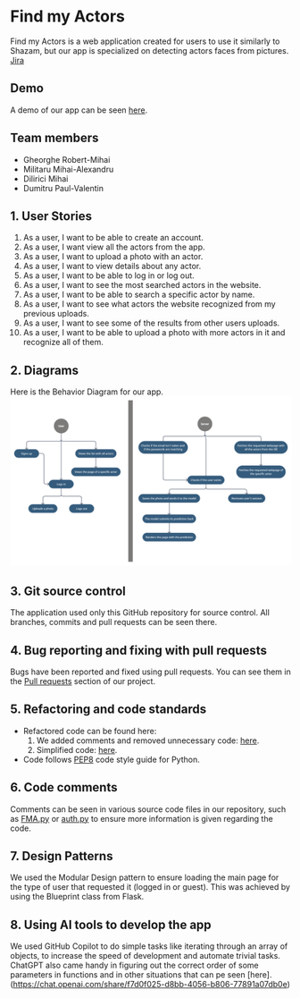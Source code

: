 # Find my Actors

Find my Actors is a web application created for users to use it similarly to Shazam, but our app is specialized on detecting actors faces from pictures.
[Jira](https://mds-test.atlassian.net/jira/software/projects/FMA/boards/2)

## Demo

A demo of our app can be seen [here](https://www.youtube.com/watch?v=9SnO9zdqwww).

## Team members

- Gheorghe Robert-Mihai
- Militaru Mihai-Alexandru
- Dilirici Mihai
- Dumitru Paul-Valentin

## 1. User Stories

01. As a user, I want to be able to create an account.
02. As a user, I want view all the actors from the app.
03. As a user, I want to upload a photo with an actor.
04. As a user, I want to view details about any actor.
05. As a user, I want to be able to log in or log out.
06. As a user, I want to see the most searched actors in the website.
07. As a user, I want to be able to search a specific actor by name.
08. As a user, I want to see what actors the website recognized from my previous uploads.
09. As a user, I want to see some of the results from other users uploads.
10. As a user, I want to be able to upload a photo with more actors in it and recognize all of them.

## 2. Diagrams

Here is the Behavior Diagram for our app.
![Behavior Diagram](./documentation/behavior.png)

## 3. Git source control

The application used only this GitHub repository for source control. All branches, commits and pull requests can be seen there.

## 4. Bug reporting and fixing with pull requests

Bugs have been reported and fixed using pull requests. You can see them in the [Pull requests](https://github.com/surtexx/Find-my-Actors/pulls?q=is%3Apr+is%3Aclosed) section of our project.

## 5. Refactoring and code standards

- Refactored code can be found here:
  	1. We added comments and removed unnecessary code: [here](https://github.com/surtexx/Find-my-Actors/commit/3716a4156b5c25c4f98cc4d752e8583f85f731f9).
  	2. Simplified code: [here](https://github.com/surtexx/Find-my-Actors/commit/3f48e1bb0766cebd314a01b10db05bbc4141b595).
- Code follows [PEP8](https://peps.python.org/pep-0008/) code style guide for Python.

## 6. Code comments

Comments can be seen in various source code files in our repository, such as [FMA.py](https://github.com/surtexx/Find-my-Actors/blob/main/FMA.py) or [auth.py](https://github.com/surtexx/Find-my-Actors/blob/main/website/auth.py) to ensure more information is given regarding the code.

## 7. Design Patterns

We used the Modular Design pattern to ensure loading the main page for the type of user that requested it (logged in or guest). This was achieved by using the Blueprint class from Flask.

## 8. Using AI tools to develop the app

We used GitHub Copilot to do simple tasks like iterating through an array of objects, to increase the speed of development and automate trivial tasks. ChatGPT also came handy in figuring out the correct order of some parameters in functions and in other situations that can pe seen [here].(https://chat.openai.com/share/f7d0f025-d8bb-4056-b806-77891a07db0e)
